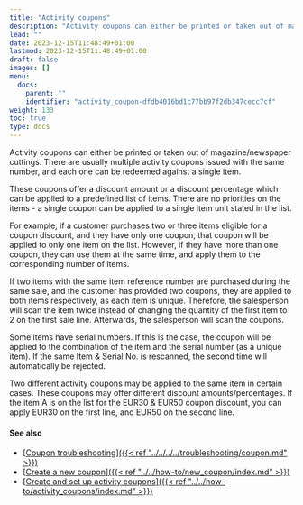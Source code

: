 ```yaml
---
title: "Activity coupons"
description: "Activity coupons can either be printed or taken out of magazine/newspaper cuttings. There are usually multiple activity coupons issued with the same number, and each one is redeemed against a single item."
lead: ""
date: 2023-12-15T11:48:49+01:00
lastmod: 2023-12-15T11:48:49+01:00
draft: false
images: []
menu:
  docs:
    parent: ""
    identifier: "activity_coupon-dfdb4016bd1c77bb97f2db347cecc7cf"
weight: 133
toc: true
type: docs
---
```


Activity coupons can either be printed or taken out of magazine/newspaper cuttings. There are usually multiple activity coupons issued with the same number, and each one can be redeemed against a single item.

These coupons offer a discount amount or a discount percentage which can be applied to a predefined list of items. There are no priorities on the items - a single coupon can be applied to a single item unit stated in the list.

For example, if a customer purchases two or three items eligible for a coupon discount, and they have only one coupon, that coupon will be applied to only one item on the list. However, if they have more than one coupon, they can use them at the same time, and apply them to the corresponding number of items. 

If two items with the same item reference number are purchased during the same sale, and the customer has provided two coupons, they are applied to both items respectively, as each item is unique. Therefore, the salesperson will scan the item twice instead of changing the quantity of the first item to 2 on the first sale line. Afterwards, the salesperson will scan the coupons.

Some items have serial numbers. If this is the case, the coupon will be applied to the combination of the item and the serial number (as a unique item). If the same Item & Serial No. is rescanned, the second time will automatically be rejected.

Two different activity coupons may be applied to the same item in certain cases. These coupons may offer different discount amounts/percentages. If the item A is on the list for the EUR30 & EUR50 coupon discount, you can apply EUR30 on the first line, and EUR50 on the second line.

#### See also

- [<ins>Coupon troubleshooting<ins>]({{< ref "../../../../troubleshooting/coupon.md" >}})
- [<ins>Create a new coupon<ins>]({{< ref "../../how-to/new_coupon/index.md" >}})
- [<ins>Create and set up activity coupons<ins>]({{< ref "../../how-to/activity_coupons/index.md" >}})